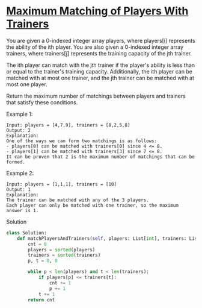 # [Maximum Matching of Players With Trainers](https://leetcode.com/problems/maximum-matching-of-players-with-trainers/description/)

You are given a 0-indexed integer array players, where players[i] represents the ability of the ith player. You are 
also given a 0-indexed integer array trainers, where trainers[j] represents the training capacity of the jth trainer.

The ith player can match with the jth trainer if the player's ability is less than or equal to the trainer's training 
capacity. Additionally, the ith player can be matched with at most one trainer, and the jth trainer can be matched with at most one player.

Return the maximum number of matchings between players and trainers that satisfy these conditions.

Example 1:
```
Input: players = [4,7,9], trainers = [8,2,5,8]
Output: 2
Explanation:
One of the ways we can form two matchings is as follows:
- players[0] can be matched with trainers[0] since 4 <= 8.
- players[1] can be matched with trainers[3] since 7 <= 8.
It can be proven that 2 is the maximum number of matchings that can be formed.
```
Example 2:
```
Input: players = [1,1,1], trainers = [10]
Output: 1
Explanation:
The trainer can be matched with any of the 3 players.
Each player can only be matched with one trainer, so the maximum answer is 1.
```
Solution
```python
class Solution:
    def matchPlayersAndTrainers(self, players: List[int], trainers: List[int]) -> int:
        cnt = 0
        players = sorted(players)
        trainers = sorted(trainers)
        p, t = 0, 0

        while p < len(players) and t < len(trainers):
            if players[p] <= trainers[t]:
                cnt += 1
                p += 1
            t += 1
        return cnt
```